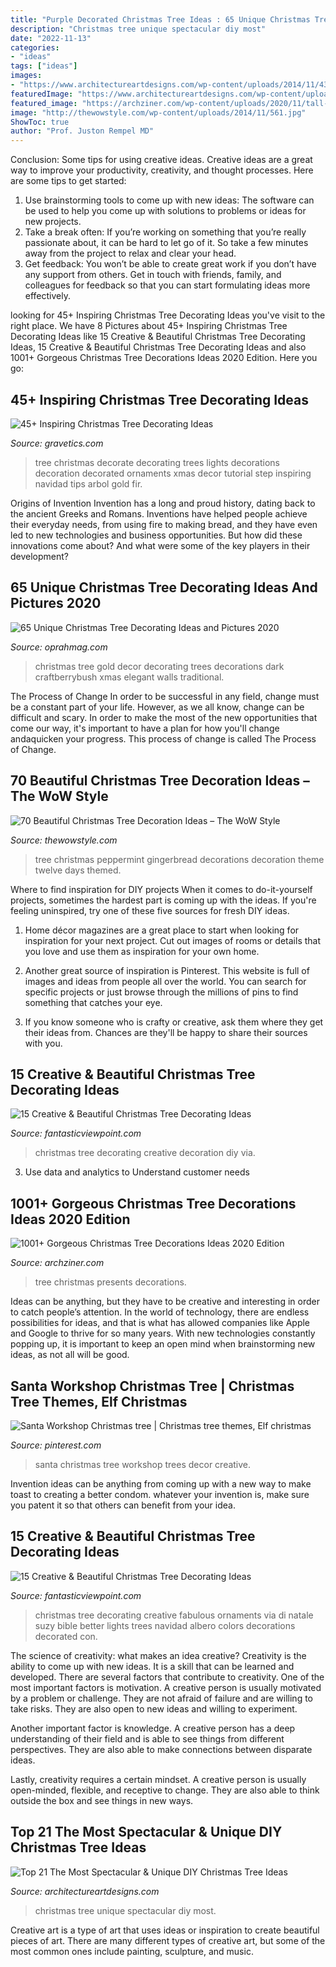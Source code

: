 ```yaml
---
title: "Purple Decorated Christmas Tree Ideas : 65 Unique Christmas Tree Decorating Ideas And Pictures 2020"
description: "Christmas tree unique spectacular diy most"
date: "2022-11-13"
categories:
- "ideas"
tags: ["ideas"]
images:
- "https://www.architectureartdesigns.com/wp-content/uploads/2014/11/438.jpg"
featuredImage: "https://www.architectureartdesigns.com/wp-content/uploads/2014/11/438.jpg"
featured_image: "https://archziner.com/wp-content/uploads/2020/11/tall-tree-with-lots-of-gold-baubles-and-ornaments-presents-underneath-how-to-decorate-a-christmas-tree-placed-in-a-hallway.jpg"
image: "http://thewowstyle.com/wp-content/uploads/2014/11/561.jpg"
ShowToc: true
author: "Prof. Juston Rempel MD"
---
```



Conclusion: Some tips for using creative ideas.
Creative ideas are a great way to improve your productivity, creativity, and thought processes. Here are some tips to get started: 
1. Use brainstorming tools to come up with new ideas: The software can be used to help you come up with solutions to problems or ideas for new projects. 
2. Take a break often: If you’re working on something that you’re really passionate about, it can be hard to let go of it. So take a few minutes away from the project to relax and clear your head. 
3. Get feedback: You won’t be able to create great work if you don’t have any support from others. Get in touch with friends, family, and colleagues for feedback so that you can start formulating ideas more effectively.

	

		
looking for 45+ Inspiring Christmas Tree Decorating Ideas you've visit to the right place. We have 8 Pictures about 45+ Inspiring Christmas Tree Decorating Ideas like 15 Creative &amp; Beautiful Christmas Tree Decorating Ideas, 15 Creative &amp; Beautiful Christmas Tree Decorating Ideas and also 1001+ Gorgeous Christmas Tree Decorations Ideas 2020 Edition. Here you go:
		
    
## 45+ Inspiring Christmas Tree Decorating Ideas

<img loading=lazy src="https://www.gravetics.com/wp-content/uploads/2017/10/Lush-and-Full-Christmas-Tree.jpg" onerror="this.onerror=null;this.src='https://tse2.mm.bing.net/th?id=OIP.8bjS2-6ksBBw1sJsZ5AyHAHaLN&amp;pid=15.1';" alt="45+ Inspiring Christmas Tree Decorating Ideas">

_Source: gravetics.com_

>tree christmas decorate decorating trees lights decorations decoration decorated ornaments xmas decor tutorial step inspiring navidad tips arbol gold fir. 

	

Origins of Invention
Invention has a long and proud history, dating back to the ancient Greeks and Romans. Inventions have helped people achieve their everyday needs, from using fire to making bread, and they have even led to new technologies and business opportunities. But how did these innovations come about? And what were some of the key players in their development?

    
## 65 Unique Christmas Tree Decorating Ideas And Pictures 2020

<img loading=lazy src="https://hips.hearstapps.com/hmg-prod.s3.amazonaws.com/images/xmas-1599703529.jpg?crop=0.9995002498750624xw:1xh;center,top&amp;resize=480:*" onerror="this.onerror=null;this.src='https://tse4.mm.bing.net/th?id=OIP.4JWO1n2HeKvJDllt0zW3SwHaLH&amp;pid=15.1';" alt="65 Unique Christmas Tree Decorating Ideas and Pictures 2020">

_Source: oprahmag.com_

>christmas tree gold decor decorating trees decorations dark craftberrybush xmas elegant walls traditional. 

	

The Process of Change
In order to be successful in any field, change must be a constant part of your life. However, as we all know, change can be difficult and scary. In order to make the most of the new opportunities that come our way, it's important to have a plan for how you'll change andaquicken your progress. This process of change is called The Process of Change.

    
## 70 Beautiful Christmas Tree Decoration Ideas – The WoW Style

<img loading=lazy src="http://thewowstyle.com/wp-content/uploads/2014/11/561.jpg" onerror="this.onerror=null;this.src='https://tse3.mm.bing.net/th?id=OIP.cdd04D2E-cVL9SjA5qMvawHaJ4&amp;pid=15.1';" alt="70 Beautiful Christmas Tree Decoration Ideas – The WoW Style">

_Source: thewowstyle.com_

>tree christmas peppermint gingerbread decorations decoration theme twelve days themed. 

	

Where to find inspiration for DIY projects
When it comes to do-it-yourself projects, sometimes the hardest part is coming up with the ideas. If you're feeling uninspired, try one of these five sources for fresh DIY ideas.
1. Home décor magazines are a great place to start when looking for inspiration for your next project. Cut out images of rooms or details that you love and use them as inspiration for your own home.

2. Another great source of inspiration is Pinterest. This website is full of images and ideas from people all over the world. You can search for specific projects or just browse through the millions of pins to find something that catches your eye.

3. If you know someone who is crafty or creative, ask them where they get their ideas from. Chances are they'll be happy to share their sources with you.


    
## 15 Creative &amp; Beautiful Christmas Tree Decorating Ideas

<img loading=lazy src="https://www.fantasticviewpoint.com/wp-content/uploads/2014/12/DIY-Christmas-Tree-decoration-Ideas-25.jpg" onerror="this.onerror=null;this.src='https://tse3.mm.bing.net/th?id=OIP.KCyq57DgWGdes6GMUVk9aAHaLR&amp;pid=15.1';" alt="15 Creative &amp; Beautiful Christmas Tree Decorating Ideas">

_Source: fantasticviewpoint.com_

>christmas tree decorating creative decoration diy via. 

	

3. Use data and analytics to Understand customer needs 

    
## 1001+ Gorgeous Christmas Tree Decorations Ideas 2020 Edition

<img loading=lazy src="https://archziner.com/wp-content/uploads/2020/11/tall-tree-with-lots-of-gold-baubles-and-ornaments-presents-underneath-how-to-decorate-a-christmas-tree-placed-in-a-hallway.jpg" onerror="this.onerror=null;this.src='https://tse2.mm.bing.net/th?id=OIP.Zz0MtsFchWrMTwffjjn8_QHaLG&amp;pid=15.1';" alt="1001+ Gorgeous Christmas Tree Decorations Ideas 2020 Edition">

_Source: archziner.com_

>tree christmas presents decorations. 

	

Ideas can be anything, but they have to be creative and interesting in order to catch people’s attention. In the world of technology, there are endless possibilities for ideas, and that is what has allowed companies like Apple and Google to thrive for so many years. With new technologies constantly popping up, it is important to keep an open mind when brainstorming new ideas, as not all will be good.

    
## Santa Workshop Christmas Tree | Christmas Tree Themes, Elf Christmas

<img loading=lazy src="https://i.pinimg.com/736x/e0/ab/97/e0ab973f9134d35245fddb10e5e52a1f.jpg" onerror="this.onerror=null;this.src='https://tse2.mm.bing.net/th?id=OIP.R1inhRaBwdDABq6QmEsA0gHaJ4&amp;pid=15.1';" alt="Santa Workshop Christmas tree | Christmas tree themes, Elf christmas">

_Source: pinterest.com_

>santa christmas tree workshop trees decor creative. 

	

Invention ideas can be anything from coming up with a new way to make toast to creating a better condom. whatever your invention is, make sure you patent it so that others can benefit from your idea.

    
## 15 Creative &amp; Beautiful Christmas Tree Decorating Ideas

<img loading=lazy src="http://www.fantasticviewpoint.com/wp-content/uploads/2014/12/santas-best-christmas-designs-.-com-Suzy-q-better-decorating-bible-blog-fabulous-Christmas-tree-how-to-design-home-makeover-color-scheme-ornaments-lights-wire-trunk-beads-garland-nuts.jpg" onerror="this.onerror=null;this.src='https://tse2.mm.bing.net/th?id=OIP.KzJyavuH7OjNeZQy4hEfawHaJ5&amp;pid=15.1';" alt="15 Creative &amp; Beautiful Christmas Tree Decorating Ideas">

_Source: fantasticviewpoint.com_

>christmas tree decorating creative fabulous ornaments via di natale suzy bible better lights trees navidad albero colors decorations decorated con. 

	

The science of creativity: what makes an idea creative?
Creativity is the ability to come up with new ideas. It is a skill that can be learned and developed. There are several factors that contribute to creativity.
One of the most important factors is motivation. A creative person is usually motivated by a problem or challenge. They are not afraid of failure and are willing to take risks. They are also open to new ideas and willing to experiment.

Another important factor is knowledge. A creative person has a deep understanding of their field and is able to see things from different perspectives. They are also able to make connections between disparate ideas.

Lastly, creativity requires a certain mindset. A creative person is usually open-minded, flexible, and receptive to change. They are also able to think outside the box and see things in new ways.

    
## Top 21 The Most Spectacular &amp; Unique DIY Christmas Tree Ideas

<img loading=lazy src="https://www.architectureartdesigns.com/wp-content/uploads/2014/11/438.jpg" onerror="this.onerror=null;this.src='https://tse4.mm.bing.net/th?id=OIP.nIVTmeD9p8EUXAGQCbDE5QHaKv&amp;pid=15.1';" alt="Top 21 The Most Spectacular &amp; Unique DIY Christmas Tree Ideas">

_Source: architectureartdesigns.com_

>christmas tree unique spectacular diy most. 

	

Creative art is a type of art that uses ideas or inspiration to create beautiful pieces of art. There are many different types of creative art, but some of the most common ones include painting, sculpture, and music.

